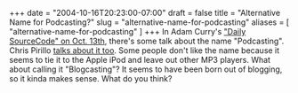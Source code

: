 +++
date = "2004-10-16T20:23:00-07:00"
draft = false
title = "Alternative Name for Podcasting?"
slug = "alternative-name-for-podcasting"
aliases = [
	"alternative-name-for-podcasting"
]
+++
In Adam Curry's <a href="http://radio.weblogs.com/0001014/categories/dailySourceCode/2004/10/13.html" target="_blank">"Daily SourceCode" on Oct. 13th</a>,&nbsp;there's some talk about the name "Podcasting". Chris Pirillo <a href="http://chris.pirillo.com/blog/_archives/2004/10/12/158729.html" target="_blank">talks about it too</a>. Some people don't like the name because it seems to tie it to the Apple iPod and leave out other MP3 players. What about calling it "Blogcasting"? It seems to have been born out of blogging, so it kinda makes sense. What do you think?